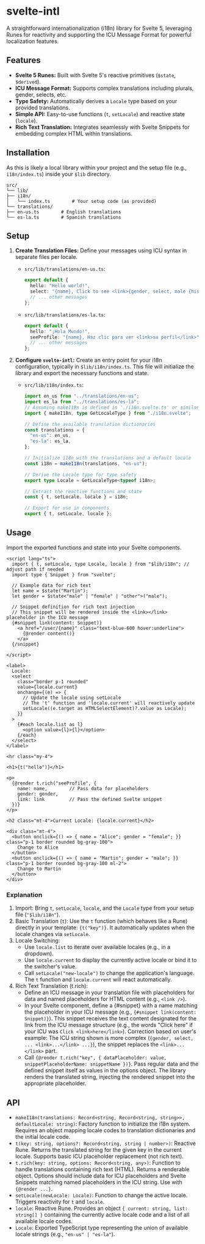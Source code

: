 # svelte-intl
A straightforward internationalization (i18n) library for Svelte 5, leveraging Runes for reactivity and supporting the ICU Message Format for powerful localization features.

## Features
* **Svelte 5 Runes:** Built with Svelte 5's reactive primitives (`$state`, `$derived`).
* **ICU Message Format:** Supports complex translations including plurals, gender, selects, etc.
* **Type Safety:** Automatically derives a `Locale` type based on your provided translations.
* **Simple API:** Easy-to-use functions (`t`, `setLocale`) and reactive state (`locale`).
* **Rich Text Translation:** Integrates seamlessly with Svelte Snippets for embedding complex HTML within translations.

## Installation
As this is likely a local library within your project and the setup file (e.g., `i18n/index.ts`) inside your `$lib` directory.

```
src/
└── lib/
├── i18n/
│   └── index.ts        # Your setup code (as provided)
└── translations/
├── en-us.ts        # English translations
└── es-la.ts        # Spanish translations
```

## Setup

1.  **Create Translation Files:**
    Define your messages using ICU syntax in separate files per locale.

    * `src/lib/translations/en-us.ts`:
        ```typescript
        export default {
          hello: "Hello world!",
          select: "{name}, Click to see <link>{gender, select, male {his} female {her} other {their}} profile</link>.",
          // ... other messages
        };
        ```

    * `src/lib/translations/es-la.ts`:
        ```typescript
        export default {
          hello: "¡Hola Mundo!",
          seeProfile: "{name}, Haz clic para ver <link>su perfil</link>",
          // ... other messages
        };
        ```

2.  **Configure `svelte-intl`:**
    Create an entry point for your i18n configuration, typically in `$lib/i18n/index.ts`. This file will initialize the library and export the necessary functions and state.

    * `src/lib/i18n/index.ts`:
        ```typescript
        import en_us from "../translations/en-us";
        import es_la from "../translations/es-la";
        // Assuming makeI18n is defined in './i18n.svelte.ts' or similar
        import { makeI18n, type GetLocaleType } from "./i18n.svelte";

        // Define the available translation dictionaries
        const translations = {
          "en-us": en_us,
          "es-la": es_la,
        };

        // Initialize i18n with the translations and a default locale
        const i18n = makeI18n(translations, "en-us");

        // Derive the Locale type for type safety
        export type Locale = GetLocaleType<typeof i18n>;

        // Extract the reactive functions and state
        const { t, setLocale, locale } = i18n;

        // Export for use in components
        export { t, setLocale, locale };
        ```

## Usage

Import the exported functions and state into your Svelte components.

```svelte
<script lang="ts">
  import { t, setLocale, type Locale, locale } from "$lib/i18n"; // Adjust path if needed
  import type { Snippet } from "svelte";

  // Example data for rich text
  let name = $state("Martin");
  let gender = $state<"male" | "female" | "other">("male");

  // Snippet definition for rich text injection
  // This snippet will be rendered inside the <link></link> placeholder in the ICU message
  {#snippet link(content: Snippet)}
    <a href="/user/{name}" class="text-blue-600 hover:underline">
      {@render content()}
    </a>
  {/snippet}

</script>

<label>
  Locale:
  <select
    class="border p-1 rounded"
    value={locale.current}
    onchange={(e) => {
      // Update the locale using setLocale
      // The 't' function and 'locale.current' will reactively update
      setLocale((e.target as HTMLSelectElement)?.value as Locale);
    }}
  >
    {#each locale.list as l}
      <option value={l}>{l}</option>
    {/each}
  </select>
</label>

<hr class="my-4">

<h1>{t("hello")}</h1>

<p>
  {@render t.rich("seeProfile", {
    name: name,        // Pass data for placeholders
    gender: gender,
    link: link         // Pass the defined Svelte snippet
  })}
</p>

<h2 class="mt-4">Current Locale: {locale.current}</h2>

<div class="mt-4">
  <button onclick={() => { name = "Alice"; gender = "female"; }} class="p-1 border rounded bg-gray-100">
    Change to Alice
  </button>
  <button onclick={() => { name = "Martin"; gender = "male"; }} class="p-1 border rounded bg-gray-100 ml-2">
    Change to Martin
  </button>
</div>
```
### Explanation
1. Import: Bring `t`, `setLocale`, `locale`, and the `Locale` type from your setup file (`"$lib/i18n"`).
2.  Basic Translation (`t`): Use the `t` function (which behaves like a Rune) directly in your template: `{t("key")}`. It automatically updates when the locale changes via `setLocale`.
3.  Locale Switching:
    - Use `locale.list` to iterate over available locales (e.g., in a dropdown).
    - Use `locale.current` to display the currently active locale or bind it to the switcher's value.
    - Call `setLocale("new-locale")` to change the application's language. The `t` function and `locale.current` will react automatically.
4. Rich Text Translation (t.rich):
   - Define an ICU message in your translation file with placeholders for data and named placeholders for HTML content (e.g., `<link />`).
   - In your Svelte component, define a {#snippet} with a name matching the placeholder in your ICU message (e.g., `{#snippet link(content: Snippet)}`). This snippet receives the text content designated for the link from the ICU message structure (e.g., the words "Click here" if your ICU was `Click <link>here</link>`). Correction based on user's example: The ICU string shown is more complex (`{gender, select, ... <link>...</link> ...}`), the snippet replaces the `<link>...</link>` part.
   - Call `{@render t.rich("key", { dataPlaceholder: value, snippetPlaceholderName: snippetName })}`. Pass regular data and the defined snippet itself as values in the options object. The library renders the translated string, injecting the rendered snippet into the appropriate placeholder.
## API
- `makeI18n(translations: Record<string, Record<string, string>>, defaultLocale: string)`: Factory function to initialize the i18n system. Requires an object mapping locale codes to translation dictionaries and the initial locale code.
- `t(key: string, options?: Record<string, string | number>)`: Reactive Rune. Returns the translated string for the given key in the current locale. Supports basic ICU placeholder replacement (not rich text).
- `t.rich(key: string, options: Record<string, any>)`: Function to handle translations containing rich text (HTML). Returns a renderable object. Options should include data for ICU placeholders and Svelte Snippets matching named placeholders in the ICU string. Use with `{@render ...}`.
- `setLocale(newLocale: Locale)`: Function to change the active locale. Triggers reactivity for `t` and `locale`.
- `locale`: Reactive Rune. Provides an object `{ current: string, list: string[] }` containing the currently active locale code and a list of all available locale codes.
- `Locale`: Exported TypeScript type representing the union of available locale strings (e.g., `"en-us" | "es-la"`).